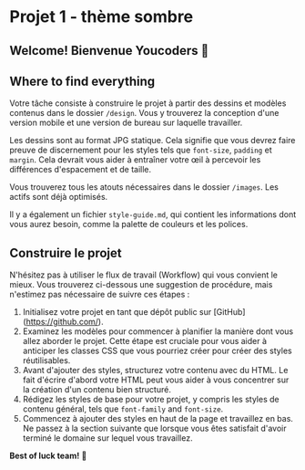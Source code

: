 # Projet 1 - thème sombre

## Welcome! Bienvenue Youcoders 👋

## Where to find everything

Votre tâche consiste à construire le projet à partir des dessins et modèles contenus dans le dossier  `/design`. Vous y trouverez la conception d'une version mobile et une version de bureau sur laquelle travailler. 

Les dessins sont au format JPG statique. Cela signifie que vous devrez faire preuve de discernement pour les styles tels que  `font-size`, `padding` et `margin`. Cela devrait vous aider à entraîner votre œil à percevoir les différences d'espacement et de taille.

Vous trouverez tous les atouts nécessaires dans le dossier `/images`. Les actifs sont déjà optimisés.

Il y a également un fichier `style-guide.md`, qui contient les informations dont vous aurez besoin, comme la palette de couleurs et les polices.

## Construire le projet

N'hésitez pas à utiliser le flux de travail (Workflow) qui vous convient le mieux. Vous trouverez ci-dessous une suggestion de procédure, mais n'estimez pas nécessaire de suivre ces étapes :

1. Initialisez votre projet en tant que dépôt public sur [GitHub] (https://github.com/).
2. Examinez les modèles pour commencer à planifier la manière dont vous allez aborder le projet. Cette étape est cruciale pour vous aider à anticiper les classes CSS que vous pourriez créer pour créer des styles réutilisables.
3. Avant d'ajouter des styles, structurez votre contenu avec du HTML. Le fait d'écrire d'abord votre HTML peut vous aider à vous concentrer sur la création d'un contenu bien structuré.
4. Rédigez les styles de base pour votre projet, y compris les styles de contenu général, tels que `font-family` and `font-size`.
5. Commencez à ajouter des styles en haut de la page et travaillez en bas. Ne passez à la section suivante que lorsque vous êtes satisfait d'avoir terminé le domaine sur lequel vous travaillez.



**Best of luck team!** 🚀
